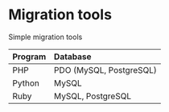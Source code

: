 # Migration tools

Simple migration tools

| Program | Database                |
| :------ | :---------------------- |
| PHP     | PDO (MySQL, PostgreSQL) |
| Python  | MySQL                   |
| Ruby    | MySQL, PostgreSQL       |
